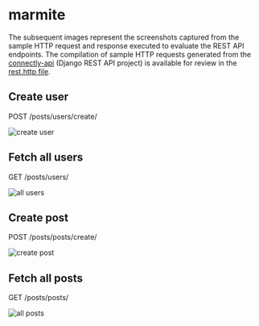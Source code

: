 # marmite

The subsequent images represent the screenshots captured from the sample HTTP request and response executed to evaluate the REST API endpoints. The compilation of sample HTTP requests generated from the [connectly-api](https://github.com/imperionite/marmite/tree/main/connectly-api) (Django REST API project) is available for review in the [rest.http file](https://github.com/imperionite/marmite/blob/main/rest.http).

## Create user

POST /posts/users/create/


![create user](https://drive.google.com/uc?id=1fxLlfT03RVaUJI_lFUINJ0Qha9wo4WH-)

## Fetch all users


GET /posts/users/ 

![all users](https://drive.google.com/uc?id=1N_35dkHD3mItFZCfYbNsOv-foQa7CXnB)


## Create post


POST /posts/posts/create/


![create post](https://drive.google.com/uc?id=13VLN7fYwqQhnK8pb3rrQHLCnaZxjjpqZ)

## Fetch all posts


GET /posts/posts/ 


![all posts](https://drive.google.com/uc?id=1N_35dkHD3mItFZCfYbNsOv-foQa7CXnB)